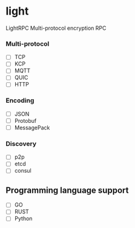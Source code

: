 # light
LightRPC Multi-protocol encryption RPC

### Multi-protocol
- [ ] TCP
- [ ] KCP
- [ ] MQTT
- [ ] QUIC
- [ ] HTTP

### Encoding
- [ ] JSON
- [ ] Protobuf
- [ ] MessagePack

### Discovery
- [ ] p2p
- [ ] etcd
- [ ] consul

## Programming language support
- [ ] GO
- [ ] RUST
- [ ] Python
